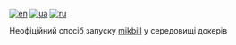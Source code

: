 [![en](https://img.shields.io/badge/lang-en-red.svg)](https://github.com/Nekkoy/docker_mikbill/blob/main/README.md)
[![ua](https://img.shields.io/badge/lang-ua-yellow.svg)](https://github.com/Nekkoy/docker_mikbill/blob/main/README.ua.md)
[![ru](https://img.shields.io/badge/lang-ru-blue.svg)](https://github.com/Nekkoy/docker_mikbill/blob/main/README.ru.md)

Неофіційний спосіб запуску [mikbill](https://mikbill.pro) у середовищі докерів
